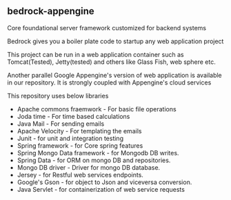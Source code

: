 ## bedrock-appengine

Core foundational server framework customized for backend systems

Bedrock gives you a boiler plate code to startup any web application project

This project can be run in a web application container such as Tomcat(Tested), Jetty(tested) and others like Glass Fish, web sphere etc.

Another parallel Google Appengine's version of web application is available in our repository. It is strongly coupled with Appengine's cloud services

This repository uses below libraries

* Apache commons fraemwork - For basic file operations
* Joda time - For time based calculations
* Java Mail - For sending emails
* Apache Velocity - For templating the emails
* Junit - for unit and integration testing
* Spring framework - for Core spring features
* Spring Mongo Data framework - for Mongodb DB writes.
* Spring Data - for ORM on mongo DB and repositories.
* Mongo DB driver - Driver for mongo DB database. 
* Jersey - for Restful web services endpoints.
* Google's Gson - for object to Json and viceversa conversion.
* Java Servlet - for containerization of web service requests
